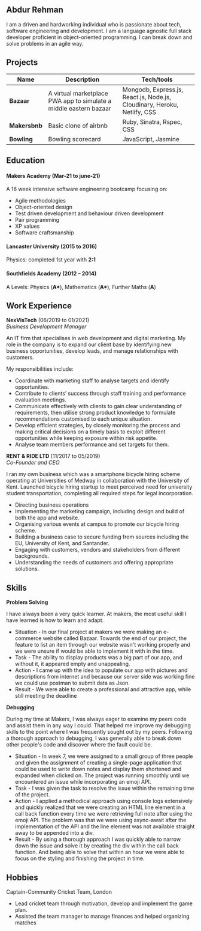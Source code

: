## Abdur Rehman

I am a driven and hardworking individual who is passionate about tech, software engineering and development. I am a language agnostic full stack developer proficient in object-oriented programming. I can break down and solve problems in an agile way.

## Projects

| Name                         | Description       | Tech/tools        |
| ---------------------------- | ----------------- | ----------------- |
| **Bazaar**            | A virtual marketplace PWA app to simulate a middle eastern bazaar | Mongodb, Express.js, React.js, Node.js, Cloudinary, Heroku, Netlify, CSS |
| **Makersbnb** | Basic clone of airbnb | Ruby, Sinatra, Rspec, CSS |
|**Bowling** | Bowling scorecard | JavaScript, Jasmine |

## Education

#### Makers Academy (Mar-21 to june-21)
A 16 week intensive software engineering bootcamp focusing on:
-	Agile methodologies
-	Object-oriented design
-	Test driven development and behaviour driven development
-	Pair programming
-	XP values
-	Software craftsmanship


#### Lancaster University (2015 to 2016)

Physics: completed 1st year with **2:1**

#### Southfields Academy (2012 – 2014)

A Levels: Physics (**A\***), Mathematics (**A\***), Further Maths (**A**)

## Work Experience

**NexVisTech** (06/2019 to 01/2021)  
_Business Development Manager_

An IT firm that specialises in web development and digital marketing. My role in the company is to expand our client base by identifying new business opportunities, develop leads, and manage relationships with customers.

My responsibilities include:
- Coordinate with marketing staff to analyse targets and identify opportunities.
- Contribute to clients’ success through staff training and performance evaluation meetings.
- Communicate effectively with clients to gain clear understanding of requirements, then utilise strong product knowledge to formulate recommendations customised to each unique situation.
- Develop efficient strategies, by closely monitoring the process and making critical decisions on a timely basis to exploit different opportunities while keeping exposure within risk appetite.
- Analyse team members performance and set targets for them.


**RENT & RIDE LTD** (11/2017 to 05/2019)  
_Co-Founder and CEO_

I ran my own business which was a smartphone bicycle hiring scheme operating at Universities of Medway in collaboration with the University of Kent. Launched bicycle hiring startup to meet perceived need for university student transportation, completing all required steps for legal incorporation.

- Directing business operations
- Implementing the marketing campaign, including design and build of both the app and website.
- Organising various events at campus to promote our bicycle hiring scheme.
- Building a business case to secure funding from sources including the EU, University of Kent, and Santander.
- Engaging with customers, vendors and stakeholders from different backgrounds.
- Understanding the needs of customers and offering appropriate solutions.


## Skills

**Problem Solving**

I have always been a very quick learner. At makers, the most useful skill I have learned is how to learn and adapt.

-	Situation - In our final project at makers we were making an e-commerce website called Bazaar. Towards the end of our project, the feature to list an item through our website wasn't working properly and we were unsure if would be able to implement it with in the time.
-	Task - The ability to display products was a big part of our app, and without it, it appeared empty and unappealing.
-	Action - I came up with the idea to populate our app with pictures and descriptions from internet and because our server side was working fine we could use postman to submit data as Json.
-	Result - We were able to create a professional and attractive app, while still meeting the deadline


**Debugging**

During my time at Makers, I was always eager to examine my peers code and assist them in any way I could. That helped me improve my debugging skills to the point where I was frequently sought out by my peers. Following a thorough approach to debugging, I was generally able to break down other people's code and discover where the fault could be.

-	Situation - In week 7, we were assigned to a small group of three people and given the assignment of creating a single-page application that could be used to write down notes and display them shortened and expanded when clicked on. The project was running smoothly until we encountered an issue while incorporating an emoji API.
-	Task - I was given the task to resolve the issue within the remaining time of the project.
-	Action - I applied a methodical approach using console logs extensively and quickly realized that we were creating an HTML line element in a call back function every time we were retrieving full note after using the emoji API. The problem was that we were using async-await after the implementation of the API and the line element was not available straight away to be appended into a div.
-	Result - By using a thorough approach I was quickly able to narrow down the issue and solve it by creating the div within the call back function. And being able to solve that within an hour we were able to focus on the styling and finishing the project in time.

## Hobbies

Captain-Community Cricket Team, London
-	Lead cricket team through motivation, develop and implement the game plan.
-	Assisted the team manager to manage finances and helped organizing matches

